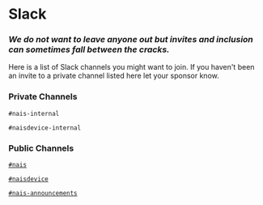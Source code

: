 # Slack

### _We do not want to leave anyone out but invites and inclusion can sometimes fall between the cracks._ 

Here is a list of Slack channels you might want to join. If you haven't been an invite to a private channel listed here let your sponsor know.  

### Private Channels

`#nais-internal`

`#naisdevice-internal`


### Public Channels

[`#nais`](https://nav-it.slack.com/archives/C5KUST8N6)

[`#naisdevice`](https://nav-it.slack.com/archives/C013XV66XHB)

[`#nais-announcements`](https://nav-it.slack.com/archives/C01DE3M9YBV)

